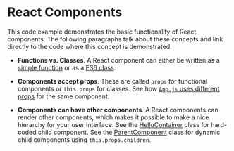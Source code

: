 # React Components

This code example demonstrates the basic functionality of React components. The following paragraphs talk about these concepts and link directly to the code where this concept is demonstrated.

* **Functions vs. Classes**. A React component can either be written as a [simple function](src/HelloFunction.js) or as a [ES6 class](src/HelloClass.js).

* **Components accept props**. These are called `props` for functional components or `this.props` for classes. See how [`App.js` uses different props](src/App.js#L11-L15) for the same component.

* **Components can have other components**. A React components can render other components, which makes it possible to make a nice hierarchy for your user interface. See the [HelloContainer](src/HelloContainer.js) class for hard-coded child component. See the [ParentComponent](src/ParentComponent.js) class for dynamic child components using `this.props.children`.
